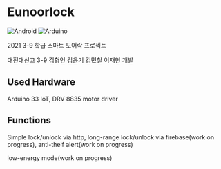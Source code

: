 # Eunoorlock

![Android](https://img.shields.io/badge/Android-3DDC84?style=flat-square&logo=Android&logoColor=white)
![Arduino](https://img.shields.io/badge/Arduino-00979D?style=flat-square&logo=Arduino&logoColor=white)

2021 3-9 학급 스마트 도어락 프로젝트

대전대신고 3-9 김형언 김윤기 김민철 이재현 개발


Used Hardware
--------------

Arduino 33 IoT, DRV 8835 motor driver

Functions
---------

Simple lock/unlock via http, long-range lock/unlock via firebase(work on progress), anti-theif alert(work on progress)

low-energy mode(work on progress)
